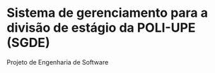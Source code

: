 # Sistema de gerenciamento para a divisão de estágio da POLI-UPE (SGDE)
Projeto de Engenharia de Software